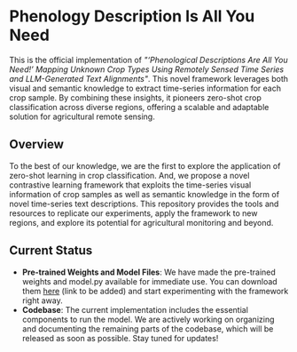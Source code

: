 # Phenology Description Is All You Need

This is the official implementation of *"‘Phenological Descriptions Are All You Need!’ Mapping Unknown Crop Types Using Remotely Sensed Time Series and LLM-Generated Text Alignments"*. This novel framework leverages both visual and semantic knowledge to extract time-series information for each crop sample. By combining these insights, it pioneers zero-shot crop classification across diverse regions, offering a scalable and adaptable solution for agricultural remote sensing.

## Overview

To the best of our knowledge, we are the first to explore the application of zero-shot learning in crop classification. And, we propose a novel contrastive learning framework that exploits the time-series visual information of crop samples as well as semantic knowledge in the form of novel time-series text descriptions. This repository provides the tools and resources to replicate our experiments, apply the framework to new regions, and explore its potential for agricultural monitoring and beyond.

## Current Status

- **Pre-trained Weights and Model Files**: We have made the pre-trained weights and model.py available for immediate use. You can download them [here](#) (link to be added) and start experimenting with the framework right away.
- **Codebase**: The current implementation includes the essential components to run the model. We are actively working on organizing and documenting the remaining parts of the codebase, which will be released as soon as possible. Stay tuned for updates!


